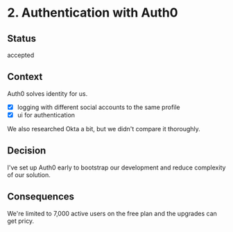 # 2. Authentication with Auth0

## Status

accepted

## Context

Auth0 solves identity for us.

- [x] logging with different social accounts to the same profile
- [x] ui for authentication

We also researched Okta a bit, but we didn't compare it thoroughly.

## Decision

I've set up Auth0 early to bootstrap our development and reduce complexity of our solution.

## Consequences

We're limited to 7,000 active users on the free plan and the upgrades can get pricy.

